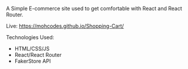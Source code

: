 A Simple E-commerce site used to get comfortable with React and React Router.

Live: https://mohcodes.github.io/Shopping-Cart/

Technologies Used:
- HTML/CSS/JS
- React/React Router 
- FakerStore API
